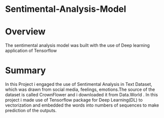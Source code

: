 # Sentimental-Analysis-Model

# Overview
The sentimental analysis model was built with the use of Deep learning application of Tensorflow

# Summary
In this Project i engaged the use of Sentimental Analysis in Text Dataset, which was drawn from social media, feelings, emotions.The source of the dataset is called CrownFlower
and i downloaded it from Data.World . In this project i made use of Tensorflow package for Deep Learning(DL) to vectorization and embedded the words into numbers of sequences to make prediction of the outputs.
